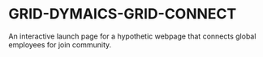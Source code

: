 # GRID-DYMAICS-GRID-CONNECT
An interactive launch page for a hypothetic webpage that connects global employees for join community.
